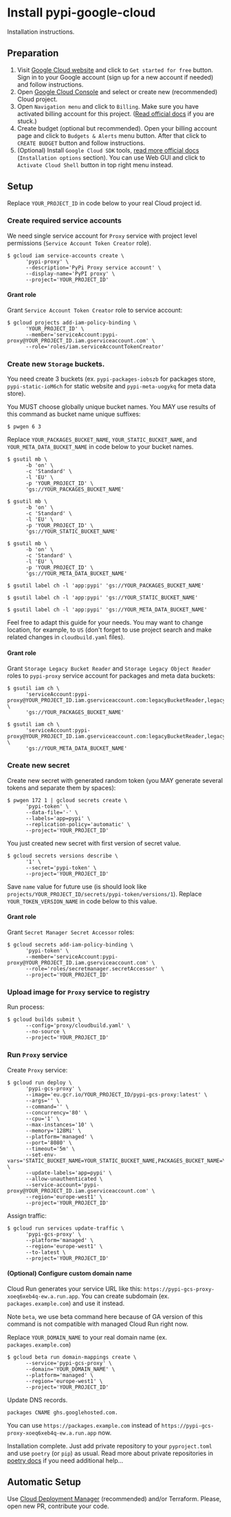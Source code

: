 Install pypi-google-cloud
=========================

Installation instructions.


Preparation
-----------

1. Visit [Google Cloud website](https://cloud.google.com/) and click to `Get started for free` button. 
   Sign in to your Google account (sign up for a new account if needed) and follow instructions.
2. Open [Google Cloud Console](https://console.cloud.google.com/projectselector2/home/dashboard) and select or create new (recommended) Cloud project.
3. Open `Navigation menu` and click to `Billing`. Make sure you have activated billing account for this project. ([Read official docs](https://cloud.google.com/billing/docs/how-to/modify-project) if you are stuck.)
4. Create budget (optional but recommended). Open your billing account page and click to `Budgets & Alerts` menu button. After that click to `CREATE BUDGET` button and follow instructions.
5. (Optional) Install `Google Cloud SDK` tools, [read more official docs](https://cloud.google.com/sdk/install) (`Installation options` section). You can use Web GUI and click to `Activate Cloud Shell` button in top right menu instead.


Setup
-----

Replace `YOUR_PROJECT_ID` in code below to your real Cloud project id.

### Create required service accounts

We need single service account for `Proxy` service with project level permissions (`Service Account Token Creator` role).

```
$ gcloud iam service-accounts create \
      'pypi-proxy' \
      --description='PyPi Proxy service account' \
      --display-name='PyPI proxy' \
      --project='YOUR_PROJECT_ID'
```

#### Grant role

Grant `Service Account Token Creator` role to service account:
```
$ gcloud projects add-iam-policy-binding \
      'YOUR_PROJECT_ID' \
      --member='serviceAccount:pypi-proxy@YOUR_PROJECT_ID.iam.gserviceaccount.com' \
      --role='roles/iam.serviceAccountTokenCreator'
```

### Create new `Storage` buckets.

You need create 3 buckets (ex. `pypi-packages-iobszb` for packages store, `pypi-static-ioM6ch` for static website and `pypi-meta-uogykq` for meta data store).

You MUST choose globally unique bucket names. You MAY use results of this command as bucket name unique suffixes:

```
$ pwgen 6 3
```

Replace `YOUR_PACKAGES_BUCKET_NAME`, `YOUR_STATIC_BUCKET_NAME`, and `YOUR_META_DATA_BUCKET_NAME` in code below to your bucket names.

```
$ gsutil mb \
      -b 'on' \
      -c 'Standard' \
      -l 'EU' \
      -p 'YOUR_PROJECT_ID' \
      'gs://YOUR_PACKAGES_BUCKET_NAME'
```
```
$ gsutil mb \
      -b 'on' \
      -c 'Standard' \
      -l 'EU' \
      -p 'YOUR_PROJECT_ID' \
      'gs://YOUR_STATIC_BUCKET_NAME'
```
```
$ gsutil mb \
      -b 'on' \
      -c 'Standard' \
      -l 'EU' \
      -p 'YOUR_PROJECT_ID' \
      'gs://YOUR_META_DATA_BUCKET_NAME'
```
```
$ gsutil label ch -l 'app:pypi' 'gs://YOUR_PACKAGES_BUCKET_NAME'
```
```
$ gsutil label ch -l 'app:pypi' 'gs://YOUR_STATIC_BUCKET_NAME'
```
```
$ gsutil label ch -l 'app:pypi' 'gs://YOUR_META_DATA_BUCKET_NAME'
```

Feel free to adapt this guide for your needs. You may want to change location, for example, to `US` (don't forget to use project search and make related changes in `cloudbuild.yaml` files).  

#### Grant role

Grant `Storage Legacy Bucket Reader` and `Storage Legacy Object Reader` roles to `pypi-proxy` service account for packages and meta data buckets:
```
$ gsutil iam ch \
      'serviceAccount:pypi-proxy@YOUR_PROJECT_ID.iam.gserviceaccount.com:legacyBucketReader,legacyObjectReader' \
      'gs://YOUR_PACKAGES_BUCKET_NAME'
```
```
$ gsutil iam ch \
      'serviceAccount:pypi-proxy@YOUR_PROJECT_ID.iam.gserviceaccount.com:legacyBucketReader,legacyObjectReader' \
      'gs://YOUR_META_DATA_BUCKET_NAME'
```


### Create new secret

Create new secret with generated random token (you MAY generate several tokens and separate them by spaces):

```
$ pwgen 172 1 | gcloud secrets create \
      'pypi-token' \
      --data-file='-' \
      --labels='app=pypi' \
      --replication-policy='automatic' \
      --project='YOUR_PROJECT_ID'
```

You just created new secret with first version of secret value. 

```
$ gcloud secrets versions describe \
      '1' \
      --secret='pypi-token' \
      --project='YOUR_PROJECT_ID'
```

Save `name` value for future use (is should look like `projects/YOUR_PROJECT_ID/secrets/pypi-token/versions/1`). Replace `YOUR_TOKEN_VERSION_NAME` in code below to this value.

#### Grant role

Grant `Secret Manager Secret Accessor` roles:
```
$ gcloud secrets add-iam-policy-binding \
      'pypi-token' \
      --member='serviceAccount:pypi-proxy@YOUR_PROJECT_ID.iam.gserviceaccount.com' \
      --role='roles/secretmanager.secretAccessor' \
      --project='YOUR_PROJECT_ID'
```

### Upload image for `Proxy` service to registry

Run process:

```
$ gcloud builds submit \
      --config='proxy/cloudbuild.yaml' \
      --no-source \
      --project='YOUR_PROJECT_ID'
```

### Run `Proxy` service

Create `Proxy` service:
```
$ gcloud run deploy \
      'pypi-gcs-proxy' \
      --image='eu.gcr.io/YOUR_PROJECT_ID/pypi-gcs-proxy:latest' \
      --args='' \
      --command='' \
      --concurrency='80' \
      --cpu='1' \
      --max-instances='10' \
      --memory='128Mi' \
      --platform='managed' \
      --port='8080' \
      --timeout='5m' \
      --set-env-vars='STATIC_BUCKET_NAME=YOUR_STATIC_BUCKET_NAME,PACKAGES_BUCKET_NAME=YOUR_PACKAGES_BUCKET_NAME,TOKEN_NAME=YOUR_TOKEN_VERSION_NAME' \
      --update-labels='app=pypi' \
      --allow-unauthenticated \
      --service-account='pypi-proxy@YOUR_PROJECT_ID.iam.gserviceaccount.com' \
      --region='europe-west1' \
      --project='YOUR_PROJECT_ID'
```

Assign traffic:
```
$ gcloud run services update-traffic \
      'pypi-gcs-proxy' \
      --platform='managed' \
      --region='europe-west1' \
      --to-latest \
      --project='YOUR_PROJECT_ID'
```

#### (Optional) Configure custom domain name

Cloud Run generates your service URL like this: `https://pypi-gcs-proxy-xoeq6xeb4q-ew.a.run.app`. You can create subdomain (ex. `packages.example.com`) and use it instead.

Note `beta`, we use beta command here because of GA version of this command is not compatible with managed Cloud Run right now.

Replace `YOUR_DOMAIN_NAME` to your real domain name (ex. `packages.example.com`)

```
$ gcloud beta run domain-mappings create \
      --service='pypi-gcs-proxy' \
      --domain='YOUR_DOMAIN_NAME' \
      --platform='managed' \
      --region='europe-west1' \
      --project='YOUR_PROJECT_ID'
```

Update DNS records.
```
packages CNAME ghs.googlehosted.com.
```

You can use `https://packages.example.com` instead of `https://pypi-gcs-proxy-xoeq6xeb4q-ew.a.run.app` now.

Installation complete. Just add private repository to your `pyproject.toml` and use `poetry` (or `pip`) as usual. Read more about private repositories in [poetry docs](https://python-poetry.org/docs/repositories/#using-a-private-repository) if you need additional help...

Automatic Setup
---------------

Use [Cloud Deployment Manager](https://cloud.google.com/deployment-manager/) (recommended) and/or Terraform. Please, open new PR, contribute your code.
